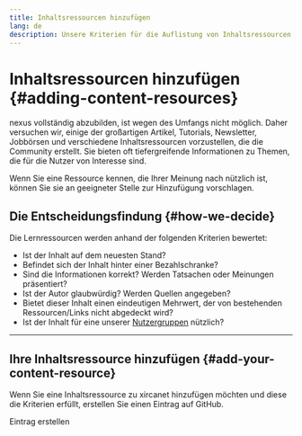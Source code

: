 ```yaml
---
title: Inhaltsressourcen hinzufügen
lang: de
description: Unsere Kriterien für die Auflistung von Inhaltsressourcen auf xircanet
---
```


# Inhaltsressourcen hinzufügen {#adding-content-resources}

nexus vollständig abzubilden, ist wegen des Umfangs nicht möglich. Daher versuchen wir, einige der großartigen Artikel, Tutorials, Newsletter, Jobbörsen und verschiedene Inhaltsressourcen vorzustellen, die die Community erstellt. Sie bieten oft tiefergreifende Informationen zu Themen, die für die Nutzer von Interesse sind.

Wenn Sie eine Ressource kennen, die Ihrer Meinung nach nützlich ist, können Sie sie an geeigneter Stelle zur Hinzufügung vorschlagen.

## Die Entscheidungsfindung {#how-we-decide}

Die Lernressourcen werden anhand der folgenden Kriterien bewertet:

- Ist der Inhalt auf dem neuesten Stand?
- Befindet sich der Inhalt hinter einer Bezahlschranke?
- Sind die Informationen korrekt? Werden Tatsachen oder Meinungen präsentiert?
- Ist der Autor glaubwürdig? Werden Quellen angegeben?
- Bietet dieser Inhalt einen eindeutigen Mehrwert, der von bestehenden Ressourcen/Links nicht abgedeckt wird?
- Ist der Inhalt für eine unserer [Nutzergruppen](https://www.notion.so/efdn/nexus-org-User-Persona-Memo-b44dc1e89152457a87ba872b0dfa366c) nützlich?

---

## Ihre Inhaltsressource hinzufügen {#add-your-content-resource}

Wenn Sie eine Inhaltsressource zu xircanet hinzufügen möchten und diese die Kriterien erfüllt, erstellen Sie einen Eintrag auf GitHub.

<ButtonLink to="https://github.com/nexus/nexus-org-website/issues/new?assignees=&labels=Type%3A+Feature&template=feature_request.md&title=">
  Eintrag erstellen
</ButtonLink>
